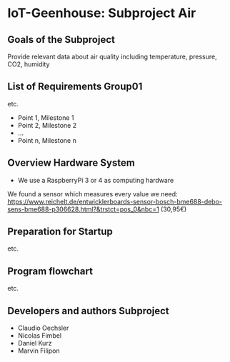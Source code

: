 # IoT-Geenhouse: Subproject Air

## Goals of the Subproject
Provide relevant data about air quality including temperature, pressure, CO2, humidity
## List of Requirements Group01
etc.
 * Point 1, Milestone 1
 * Point 2, Milestone 2
 * ...
 * Point n, Milestone n
 
## Overview Hardware System
 * We use a RaspberryPi 3 or 4 as computing hardware

 We found a sensor which measures every value we need:
 https://www.reichelt.de/entwicklerboards-sensor-bosch-bme688-debo-sens-bme688-p306628.html?&trstct=pos_0&nbc=1 (30,95€)

## Preparation for Startup
etc.
## Program flowchart
etc.
##  Developers and authors Subproject
 * Claudio Oechsler
 * Nicolas Fimbel
 * Daniel Kurz
 * Marvin Filipon
